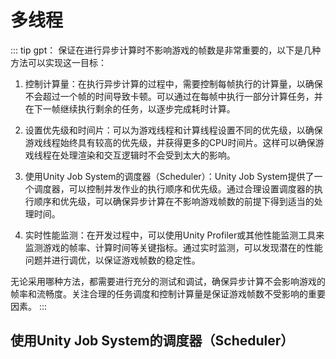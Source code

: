 # 多线程

::: tip gpt：
保证在进行异步计算时不影响游戏的帧数是非常重要的，以下是几种方法可以实现这一目标：

1. 控制计算量：在执行异步计算的过程中，需要控制每帧执行的计算量，以确保不会超过一个帧的时间导致卡顿。可以通过在每帧中执行一部分计算任务，并在下一帧继续执行剩余的任务，以逐步完成耗时计算。

2. 设置优先级和时间片：可以为游戏线程和计算线程设置不同的优先级，以确保游戏线程始终具有较高的优先级，并获得更多的CPU时间片。这样可以确保游戏线程在处理渲染和交互逻辑时不会受到太大的影响。

3. 使用Unity Job System的调度器（Scheduler）：Unity Job System提供了一个调度器，可以控制并发作业的执行顺序和优先级。通过合理设置调度器的执行顺序和优先级，可以确保异步计算在不影响游戏帧数的前提下得到适当的处理时间。

4. 实时性能监测：在开发过程中，可以使用Unity Profiler或其他性能监测工具来监测游戏的帧率、计算时间等关键指标。通过实时监测，可以发现潜在的性能问题并进行调优，以保证游戏帧数的稳定性。

无论采用哪种方法，都需要进行充分的测试和调试，确保异步计算不会影响游戏的帧率和流畅度。关注合理的任务调度和控制计算量是保证游戏帧数不受影响的重要因素。
:::

## 使用Unity Job System的调度器（Scheduler）